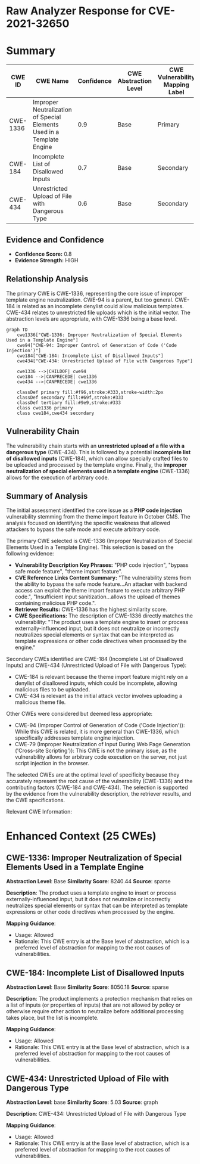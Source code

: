 # Raw Analyzer Response for CVE-2021-32650

# Summary
| CWE ID  | CWE Name                                                                      | Confidence | CWE Abstraction Level | CWE Vulnerability Mapping Label | CWE-Vulnerability Mapping Notes |
| ------- | ----------------------------------------------------------------------------- | ---------- | --------------------- | ------------------------------- | ------------------------------- |
| CWE-1336 | Improper Neutralization of Special Elements Used in a Template Engine         | 0.9        | Base                  | Primary                         | Allowed                         |
| CWE-184 | Incomplete List of Disallowed Inputs                                          | 0.7        | Base                  | Secondary                       | Allowed                         |
| CWE-434 | Unrestricted Upload of File with Dangerous Type                               | 0.6        | Base                  | Secondary                       | Allowed                         |

## Evidence and Confidence

*   **Confidence Score:** 0.8
*   **Evidence Strength:** HIGH

## Relationship Analysis
The primary CWE is CWE-1336, representing the core issue of improper template engine neutralization. CWE-94 is a parent, but too general. CWE-184 is related as an incomplete denylist could allow malicious templates. CWE-434 relates to unrestricted file uploads which is the initial vector. The abstraction levels are appropriate, with CWE-1336 being a base level.

```mermaid
graph TD
    cwe1336["CWE-1336: Improper Neutralization of Special Elements Used in a Template Engine"]
    cwe94["CWE-94: Improper Control of Generation of Code ('Code Injection')"]
    cwe184["CWE-184: Incomplete List of Disallowed Inputs"]
    cwe434["CWE-434: Unrestricted Upload of File with Dangerous Type"]

    cwe1336 -->|CHILDOF| cwe94
    cwe184 -->|CANPRECEDE| cwe1336
    cwe434 -->|CANPRECEDE| cwe1336

    classDef primary fill:#f96,stroke:#333,stroke-width:2px
    classDef secondary fill:#69f,stroke:#333
    classDef tertiary fill:#9e9,stroke:#333
    class cwe1336 primary
    class cwe184,cwe434 secondary
```

## Vulnerability Chain
The vulnerability chain starts with an **unrestricted upload of a file with a dangerous type** (CWE-434). This is followed by a potential **incomplete list of disallowed inputs** (CWE-184), which can allow specially crafted files to be uploaded and processed by the template engine. Finally, the **improper neutralization of special elements used in a template engine** (CWE-1336) allows for the execution of arbitrary code.

## Summary of Analysis
The initial assessment identified the core issue as a **PHP code injection** vulnerability stemming from the theme import feature in October CMS. The analysis focused on identifying the specific weakness that allowed attackers to bypass the safe mode and execute arbitrary code.

The primary CWE selected is CWE-1336 (Improper Neutralization of Special Elements Used in a Template Engine). This selection is based on the following evidence:

*   **Vulnerability Description Key Phrases:** "PHP code injection", "bypass safe mode feature", "theme import feature".
*   **CVE Reference Links Content Summary:** "The vulnerability stems from the ability to bypass the safe mode feature...An attacker with backend access can exploit the theme import feature to execute arbitrary PHP code.", "Insufficient input sanitization...allows the upload of themes containing malicious PHP code.".
*   **Retriever Results:** CWE-1336 has the highest similarity score.
*   **CWE Specifications:** The description of CWE-1336 directly matches the vulnerability: "The product uses a template engine to insert or process externally-influenced input, but it does not neutralize or incorrectly neutralizes special elements or syntax that can be interpreted as template expressions or other code directives when processed by the engine."

Secondary CWEs identified are CWE-184 (Incomplete List of Disallowed Inputs) and CWE-434 (Unrestricted Upload of File with Dangerous Type):

*   CWE-184 is relevant because the theme import feature might rely on a denylist of disallowed inputs, which could be incomplete, allowing malicious files to be uploaded.
*   CWE-434 is relevant as the initial attack vector involves uploading a malicious theme file.

Other CWEs were considered but deemed less appropriate:

*   CWE-94 (Improper Control of Generation of Code ('Code Injection')): While this CWE is related, it is more general than CWE-1336, which specifically addresses template engine injection.
*   CWE-79 (Improper Neutralization of Input During Web Page Generation ('Cross-site Scripting')): This CWE is not the primary issue, as the vulnerability allows for arbitrary code execution on the server, not just script injection in the browser.

The selected CWEs are at the optimal level of specificity because they accurately represent the root cause of the vulnerability (CWE-1336) and the contributing factors (CWE-184 and CWE-434). The selection is supported by the evidence from the vulnerability description, the retriever results, and the CWE specifications.

Relevant CWE Information:

# Enhanced Context (25 CWEs)

## CWE-1336: Improper Neutralization of Special Elements Used in a Template Engine
**Abstraction Level**: Base
**Similarity Score**: 8240.44
**Source**: sparse

**Description**:
The product uses a template engine to insert or process externally-influenced input, but it does not neutralize or incorrectly neutralizes special elements or syntax that can be interpreted as template expressions or other code directives when processed by the engine.

**Mapping Guidance**:
- Usage: Allowed
- Rationale: This CWE entry is at the Base level of abstraction, which is a preferred level of abstraction for mapping to the root causes of vulnerabilities.

## CWE-184: Incomplete List of Disallowed Inputs
**Abstraction Level**: Base
**Similarity Score**: 8050.18
**Source**: sparse

**Description**:
The product implements a protection mechanism that relies on a list of inputs (or properties of inputs) that are not allowed by policy or otherwise require other action to neutralize before additional processing takes place, but the list is incomplete.

**Mapping Guidance**:
- Usage: Allowed
- Rationale: This CWE entry is at the Base level of abstraction, which is a preferred level of abstraction for mapping to the root causes of vulnerabilities.

## CWE-434: Unrestricted Upload of File with Dangerous Type
**Abstraction Level**: base
**Similarity Score**: 5.03
**Source**: graph

**Description**:
CWE-434: Unrestricted Upload of File with Dangerous Type

**Mapping Guidance**:
- Usage: Allowed
- Rationale: This CWE entry is at the Base level of abstraction, which is a preferred level of abstraction for mapping to the root causes of vulnerabilities.